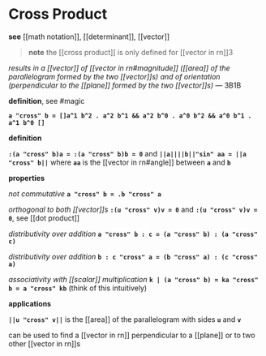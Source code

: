 # Cross Product

**see** [[math notation]], [[determinant]], [[vector]]

> **note** the [[cross product]] is only defined for [[vector in rn]]3

_results in a [[vector]] of [[vector in rn#magnitude]] ([[area]] of the parallelogram formed by the two [[vector]]s) and of orientation (perpendicular to the [[plane]] formed by the two [[vector]]s)_ &mdash; 3B1B

**definition**, see #magic

**`a "cross" b = []a^1 b^2 . a^2 b^1 && a^2 b^0 . a^0 b^2 && a^0 b^1 . a^1 b^0 []`**

**definition**

**`:(a "cross" b)a = :(a "cross" b)b = 0`** and **`||a||||b||"sin" aa = ||a "cross" b||`** where **`aa`** is the [[vector in rn#angle]] between **`a`** and **`b`**

**properties**

_not commutative_ **`a "cross" b = .b "cross" a`**

_orthogonal to both [[vector]]s_ **`:(u "cross" v)v = 0`** and **`:(u "cross" v)v = 0`**, see [[dot product]]

_distributivity over addition_ **`a "cross" b : c = (a "cross" b) : (a "cross" c)`**

_distributivity over addition_ **`b : c "cross" a = (b "cross" a) : (c "cross" a)`**

_associativity with [[scalar]] multiplication_ **`k | (a "cross" b) = ka "cross" b = a "cross" kb`** (think of this intuitively)

**applications**

**`||u "cross" v||`** is the [[area]] of the parallelogram with sides **`u`** and **`v`**

can be used to find a [[vector in rn]] perpendicular to a [[plane]] or to two other [[vector in rn]]s
